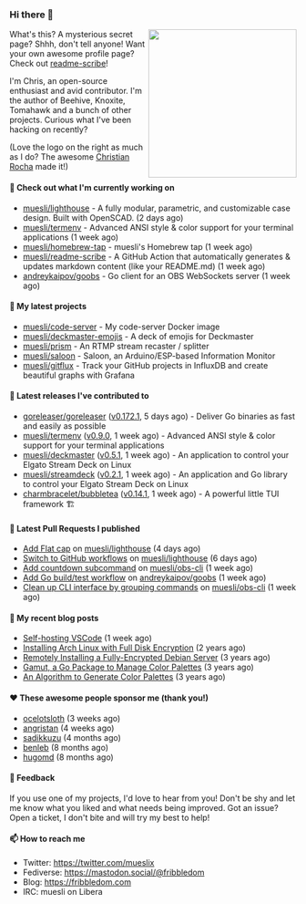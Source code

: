 ### Hi there 👋

<img align="right" src="https://raw.githubusercontent.com/muesli/muesli/master/assets/termenv.png" width="260">

What's this? A mysterious secret page? Shhh, don't tell anyone!
Want your own awesome profile page? Check out [readme-scribe](https://github.com/muesli/readme-scribe)!

I'm Chris, an open-source enthusiast and avid contributor. I'm the author of Beehive, Knoxite, Tomahawk and a bunch
of other projects. Curious what I've been hacking on recently?

(Love the logo on the right as much as I do? The awesome [Christian Rocha](https://github.com/meowgorithm/) made it!)

#### 👷 Check out what I'm currently working on

- [muesli/lighthouse](https://github.com/muesli/lighthouse) - A fully modular, parametric, and customizable case design. Built with OpenSCAD. (2 days ago)
- [muesli/termenv](https://github.com/muesli/termenv) - Advanced ANSI style &amp; color support for your terminal applications (1 week ago)
- [muesli/homebrew-tap](https://github.com/muesli/homebrew-tap) - muesli&#39;s Homebrew tap (1 week ago)
- [muesli/readme-scribe](https://github.com/muesli/readme-scribe) - A GitHub Action that automatically generates &amp; updates markdown content (like your README.md) (1 week ago)
- [andreykaipov/goobs](https://github.com/andreykaipov/goobs) - Go client for an OBS WebSockets server (1 week ago)

#### 🌱 My latest projects

- [muesli/code-server](https://github.com/muesli/code-server) - My code-server Docker image
- [muesli/deckmaster-emojis](https://github.com/muesli/deckmaster-emojis) - A deck of emojis for Deckmaster
- [muesli/prism](https://github.com/muesli/prism) - An RTMP stream recaster / splitter
- [muesli/saloon](https://github.com/muesli/saloon) - Saloon, an Arduino/ESP-based Information Monitor
- [muesli/gitflux](https://github.com/muesli/gitflux) - Track your GitHub projects in InfluxDB and create beautiful graphs with Grafana

#### 🔭 Latest releases I've contributed to

- [goreleaser/goreleaser](https://github.com/goreleaser/goreleaser) ([v0.172.1](https://github.com/goreleaser/goreleaser/releases/tag/v0.172.1), 5 days ago) - Deliver Go binaries as fast and easily as possible
- [muesli/termenv](https://github.com/muesli/termenv) ([v0.9.0](https://github.com/muesli/termenv/releases/tag/v0.9.0), 1 week ago) - Advanced ANSI style &amp; color support for your terminal applications
- [muesli/deckmaster](https://github.com/muesli/deckmaster) ([v0.5.1](https://github.com/muesli/deckmaster/releases/tag/v0.5.1), 1 week ago) - An application to control your Elgato Stream Deck on Linux
- [muesli/streamdeck](https://github.com/muesli/streamdeck) ([v0.2.1](https://github.com/muesli/streamdeck/releases/tag/v0.2.1), 1 week ago) - An application and Go library to control your Elgato Stream Deck on Linux
- [charmbracelet/bubbletea](https://github.com/charmbracelet/bubbletea) ([v0.14.1](https://github.com/charmbracelet/bubbletea/releases/tag/v0.14.1), 1 week ago) - A powerful little TUI framework 🏗

#### 🔨 Latest Pull Requests I published

- [Add Flat cap](https://github.com/muesli/lighthouse/pull/32) on [muesli/lighthouse](https://github.com/muesli/lighthouse) (4 days ago)
- [Switch to GitHub workflows](https://github.com/muesli/lighthouse/pull/31) on [muesli/lighthouse](https://github.com/muesli/lighthouse) (6 days ago)
- [Add countdown subcommand](https://github.com/muesli/obs-cli/pull/14) on [muesli/obs-cli](https://github.com/muesli/obs-cli) (1 week ago)
- [Add Go build/test workflow](https://github.com/andreykaipov/goobs/pull/17) on [andreykaipov/goobs](https://github.com/andreykaipov/goobs) (1 week ago)
- [Clean up CLI interface by grouping commands](https://github.com/muesli/obs-cli/pull/13) on [muesli/obs-cli](https://github.com/muesli/obs-cli) (1 week ago)

#### 📜 My recent blog posts

- [Self-hosting VSCode](https://fribbledom.com/posts/selfhosting-vscode/) (1 week ago)
- [Installing Arch Linux with Full Disk Encryption](https://fribbledom.com/posts/encrypted-arch-install/) (2 years ago)
- [Remotely Installing a Fully-Encrypted Debian Server](https://fribbledom.com/posts/encrypted-remote-debian-install/) (3 years ago)
- [Gamut, a Go Package to Manage Color Palettes](https://fribbledom.com/posts/gamut-package-to-handle-color-palettes/) (3 years ago)
- [An Algorithm to Generate Color Palettes](https://fribbledom.com/posts/an-algorithm-to-generate-color-palettes/) (3 years ago)

#### ❤️ These awesome people sponsor me (thank you!)

- [ocelotsloth](https://github.com/ocelotsloth) (3 weeks ago)
- [angristan](https://github.com/angristan) (4 weeks ago)
- [sadikkuzu](https://github.com/sadikkuzu) (4 months ago)
- [benleb](https://github.com/benleb) (8 months ago)
- [hugomd](https://github.com/hugomd) (8 months ago)

#### 💬 Feedback

If you use one of my projects, I'd love to hear from you! Don't be shy and let me know what you liked
and what needs being improved. Got an issue? Open a ticket, I don't bite and will try my best to help!

#### 📫 How to reach me

- Twitter: https://twitter.com/mueslix
- Fediverse: https://mastodon.social/@fribbledom
- Blog: https://fribbledom.com
- IRC: muesli on Libera
